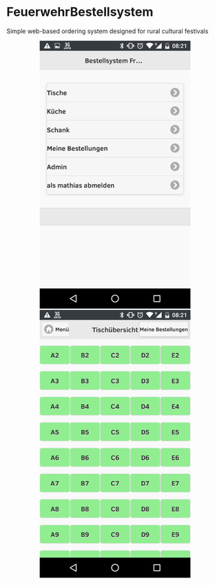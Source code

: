 # FeuerwehrBestellsystem
Simple web-based ordering system designed for rural cultural festivals
<p align="center">
  <img src="https://github.com/Firewehr/FeuerwehrBestellsystem/blob/master/documentation/screenshots/Menue.png?raw=true" width="350"/>
    <img src="https://github.com/Firewehr/FeuerwehrBestellsystem/blob/master/documentation/screenshots/Uebersicht_Tische.png?raw=true" width="350"/>
</p>
